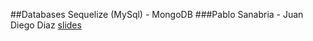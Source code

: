 ##Databases Sequelize (MySql) - MongoDB
###Pablo Sanabria - Juan Diego Diaz
[slides](http://slides.com/juandiegodiazmosquera/deck-1#/)
